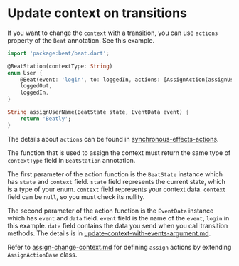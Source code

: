 # Update context on transitions

If you want to change the `context` with a transition, you can use `actions` property of the `Beat` annotation. See this example.

```dart
import 'package:beat/beat.dart';

@BeatStation(contextType: String)
enum User {
    @Beat(event: 'login', to: loggedIn, actions: [AssignAction(assignUserName)])
    loggedOut,
    loggedIn,
}

String assignUserName(BeatState state, EventData event) {
    return 'Beatly';
}
```

The details about `actions` can be found in [synchronous-effects-actions](../synchronous-effects-actions/ "mention").&#x20;

The function that is used to assign the context must return the same type of `contextType` field in `BeatStation` annotation.

The first parameter of the action function is the `BeatState` instance which has `state` and `context` field. `state` field represents the current state, which is a type of your enum. `context` field represents your context data. `context` field can be `null`, so you must check its nullity.&#x20;

The second parameter of the action function is the `EventData` instance which has `event` and `data` field. `event` field is the name of the `event`, `login` in this example. `data` field contains the data you send when you call transition methods. The details is in [update-context-with-events-argument.md](update-context-with-events-argument.md "mention").

Refer to [assign-change-context.md](../synchronous-effects-actions/assign-change-context.md "mention") for defining `assign` actions by extending `AssignActionBase` class.
